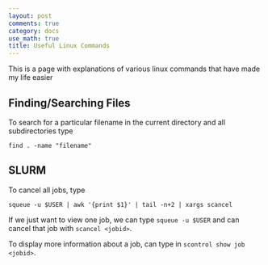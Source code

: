 ```yaml
---
layout: post
comments: true
category: docs
use_math: true
title: Useful Linux Commands
---
```


This is a page with explanations of various linux commands that have made my life easier

## Finding/Searching Files

To search for a particular filename in the current directory and all subdirectories type 

`find . -name "filename"`

## SLURM

To cancel all jobs, type 

`squeue -u $USER | awk '{print $1}' | tail -n+2 | xargs scancel`

If we just want to view one job, we can type `squeue -u $USER` and can cancel that job with `scancel <jobid>`. 

To display more information about a job, can type in `scontrol show job <jobid>`. 
